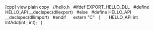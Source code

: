 [cpp] view plain copy   //hello.h   #ifdef EXPORT_HELLO_DLL   #define
HELLO_API __declspec(dllexport)   #else   #define HELLO_API
__declspec(dllimport)   #endif      extern "C"   {       HELLO_API int
IntAdd(int , int);   }

